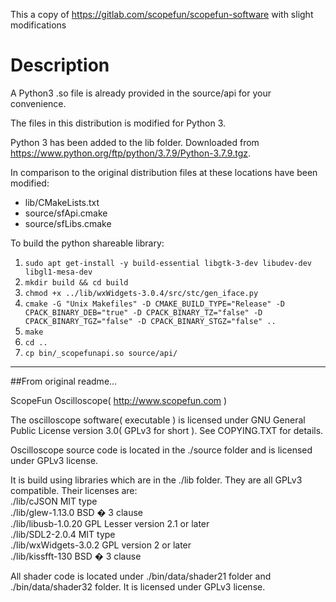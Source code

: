 This a copy of https://gitlab.com/scopefun/scopefun-software with slight modifications

# Description
A Python3 .so file is already provided in the source/api for your convenience.

The files in this distribution is modified for Python 3.

Python 3 has been added to the lib folder. Downloaded from https://www.python.org/ftp/python/3.7.9/Python-3.7.9.tgz.

In comparison to the original distribution files at these locations have been modified:
<ul>
<li>lib/CMakeLists.txt</li>
<li>source/sfApi.cmake</li>
<li>source/sfLibs.cmake</li>
</ul>

To build the python shareable library:
1. ```sudo apt get-install -y build-essential libgtk-3-dev libudev-dev libgl1-mesa-dev```
2. ```mkdir build && cd build```
3. ```chmod +x ../lib/wxWidgets-3.0.4/src/stc/gen_iface.py```
4. ```cmake -G "Unix Makefiles" -D CMAKE_BUILD_TYPE="Release" -D CPACK_BINARY_DEB="true" -D CPACK_BINARY_TZ="false" -D CPACK_BINARY_TGZ="false" -D CPACK_BINARY_STGZ="false" ..```
5. ```make```
6. ```cd ..```
7. ```cp bin/_scopefunapi.so source/api/```


****
##From original readme...

ScopeFun Oscilloscope( http://www.scopefun.com )

The oscilloscope software( executable ) is licensed under GNU General Public License version 3.0( GPLv3 for short ).
See COPYING.TXT for details.

Oscilloscope source code is located in the ./source folder and is licensed under GPLv3 license.

It is build using libraries which are in the ./lib folder.
They are all GPLv3 compatible. Their licenses are:  
./lib/cJSON           MIT type   
./lib/glew-1.13.0     BSD � 3 clause  
./lib/libusb-1.0.20   GPL Lesser version 2.1 or later  
./lib/SDL2-2.0.4      MIT type  
./lib/wxWidgets-3.0.2 GPL version 2 or later  
./lib/kissfft-130     BSD � 3 clause  

All shader code is located under ./bin/data/shader21 folder and ./bin/data/shader32 folder. It is licensed under GPLv3 license.
